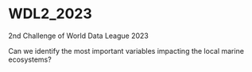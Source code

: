 # WDL2_2023
2nd Challenge of World Data League 2023

Can we identify the most important variables impacting the local marine ecosystems? 
